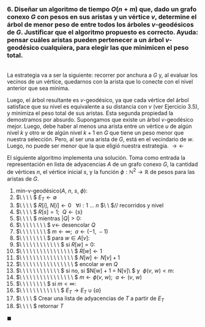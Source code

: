 ### 6. Diseñar un algoritmo de tiempo $O(n + m)$ que, dado un grafo conexo $G$ con pesos en sus aristas y un vértice $v$, determine el árbol de menor peso de entre todos los árboles $v$-geodésicos de $G$. Justificar que el algoritmo propuesto es correcto. Ayuda: pensar cuáles aristas pueden pertenecer a un árbol $v$-geodésico cualquiera, para elegir las que minimicen el peso total.

\
La estrategia va a ser la siguiente: recorrer por anchura a $G$ y, al evaluar los vecinos de un vértice, quedarnos con la arista que lo conecte con el nivel anterior que sea mínima. 

Luego, el árbol resultante es $v$-geodésico, ya que cada vértice del árbol satisface que su nivel es equivalente a su distancia con $v$ (ver Ejercicio 3.5), y minimiza el peso total de sus aristas. Esta segunda propiedad la demostramos por absurdo. Supongamos que existe un árbol $v$-geodésico mejor. Luego, debe haber al menos una arista entre un vértice $u$ de algún nivel $k$ y otro $w$ de algún nivel $k+1$ en $G$ que tiene un peso menor que nuestra selección. Pero, al ser una arista de $G$, está en el vecindario de $w$. Luego, no puede ser menor que la que eligió nuestra estrategia. $\rightarrow\leftarrow$ 

El siguiente algoritmo implementa una solución. Toma como entrada la representación en lista de adyacencias $A$ de un grafo conexo $G$, la cantidad de vértices $n$, el vértice inicial $s$, y la función $\phi: \mathbb{N}^2 \to \mathbb{R}$ de pesos para las aristas de $G$. 


1.  $\text{min-v-geodésico}(A,\ n,\ s,\ \phi)$:
2.  $\ \ \ \ $ $E_T \leftarrow \emptyset$ 
3.  $\ \ \ \ $ $R[i],\ N[i] \leftarrow 0 \ \ \ \forall i: 1\ ...\ n$ $\ \ $// recorridos y nivel 
4.  $\ \ \ \ $ $R[s] = 1$; $\ Q \leftarrow \{s\}$
5.  $\ \ \ \ $ mientras $|Q| > 0$:
6.  $\ \ \ \ \ \ \ \ $ $v \leftarrow$ desencolar $Q$
7.  $\ \ \ \ \ \ \ \ $ $m \leftarrow \infty$; $\ a \leftarrow (-1,\ -1)$
8.  $\ \ \ \ \ \ \ \ $ para $w \in A[v]$:
9.  $\ \ \ \ \ \ \ \ \ \ \ \ $ si $R[w] = 0$:
10.  $\ \ \ \ \ \ \ \ \ \ \ \ \ \ \ \ $ $R[w] \leftarrow 1$
11.  $\ \ \ \ \ \ \ \ \ \ \ \ \ \ \ \ $ $N[w] \leftarrow N[v] + 1$
12. $\ \ \ \ \ \ \ \ \ \ \ \ \ \ \ \ $ encolar $w$ en $Q$
13. $\ \ \ \ \ \ \ \ \ \ \ \ $ si no, si $N[w] + 1 = N[v]\ $ y $\ \phi(v,\ w) < m$:
14.  $\ \ \ \ \ \ \ \ \ \ \ \ \ \ \ \ $ $m \leftarrow \phi(v,\ w)$; $\ a \leftarrow (v,\ w)$
15. $\ \ \ \ \ \ \ \ $ si $m < \infty$:
16. $\ \ \ \ \ \ \ \ \ \ \ \ $ $E_T \rightarrow E_T \cup \{a\}$
17. $\ \ \ \ $ Crear una lista de adyacencias de $T$ a partir de $E_T$
18. $\ \ \ \ $ retornar $T$

$\blacksquare$
